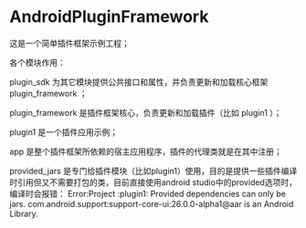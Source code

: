 # AndroidPluginFramework
这是一个简单插件框架示例工程； 

各个模块作用： 

plugin_sdk 为其它模块提供公共接口和属性，并负责更新和加载核心框架 plugin_framework ； 

plugin_framework 是插件框架核心，负责更新和加载插件（比如 plugin1 ）； 

plugin1 是一个插件应用示例； 

app 是整个插件框架所依赖的宿主应用程序，插件的代理类就是在其中注册； 

provided_jars 是专门给插件模块（比如plugin1）使用，目的是提供一些插件编译时引用但又不需要打包的类，目前直接使用android studio中的provided选项时，编译时会报错： Error:Project :plugin1: Provided dependencies can only be jars. com.android.support:support-core-ui:26.0.0-alpha1@aar is an Android Library.
